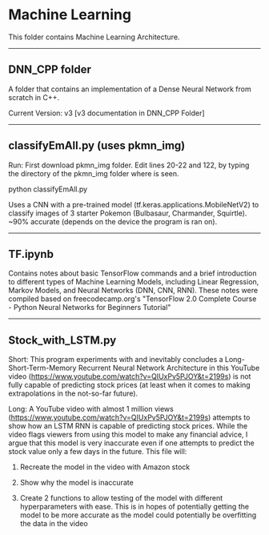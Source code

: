 Machine Learning
=============================================

This folder contains Machine Learning Architecture.

-------------------------------------------
DNN_CPP folder
-------------------------------------------
A folder that contains an implementation of a Dense Neural Network from scratch in C++.

Current Version: v3 [v3 documentation in DNN_CPP Folder]

-------------------------------------------
classifyEmAll.py (uses pkmn_img)
-------------------------------------------
Run:
First download pkmn_img folder. Edit lines 20-22 and 122, by typing the directory of the pkmn_img folder where
<INSERT DIRECTORY HERE> is seen.

python classifyEmAll.py

Uses a CNN with a pre-trained model (tf.keras.applications.MobileNetV2) to classify images of 3 starter Pokemon
(Bulbasaur, Charmander, Squirtle).
~90% accurate (depends on the device the program is ran on).

 
-------------------------------------------
TF.ipynb
-------------------------------------------
Contains notes about basic TensorFlow commands and a brief introduction to different types of Machine Learning
Models, including Linear Regression, Markov Models, and Neural Networks (DNN, CNN, RNN).
These notes were compiled based on freecodecamp.org's "TensorFlow 2.0 Complete Course - Python Neural Networks
for Beginners Tutorial"

-------------------------------------------
Stock_with_LSTM.py
-------------------------------------------

Short: This program experiments with and inevitably concludes a Long-Short-Term-Memory Recurrent Neural Network Architecture in this YouTube video (https://www.youtube.com/watch?v=QIUxPv5PJOY&t=2199s) is not fully capable of predicting stock prices (at least when it comes to making extrapolations in the not-so-far future).

Long: A YouTube video with almost 1 million views (https://www.youtube.com/watch?v=QIUxPv5PJOY&t=2199s) attempts to show how an LSTM RNN is capable of predicting stock prices. While the video flags viewers from using this model to make any financial advice, I argue that this model is very inaccurate even if one attempts to predict the stock value only a few days in the future.
This file will:
 
1. Recreate the model in the video with Amazon stock
 
2. Show why the model is inaccurate 
 
3. Create 2 functions to allow testing of the model with different hyperparameters with ease. This is in hopes of potentially getting the model to be more accurate as the model could potentially be overfitting the data in the video
